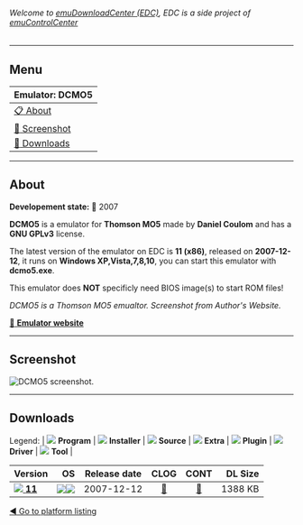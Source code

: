 ###### Welcome to [emuDownloadCenter (EDC)](https://github.com/PhoenixInteractiveNL/emuDownloadCenter/wiki/), EDC is a side project of [emuControlCenter](https://github.com/PhoenixInteractiveNL/emuControlCenter/wiki/)
***
## Menu
| **Emulator: DCMO5** |
|:---------|
| [:clipboard: About](#about) |
| [:sunrise: Screenshot](#screenshot) |
| [:floppy_disk: Downloads](#downloads) |
***
## About
**Developement state:** :red_circle: 2007

**DCMO5** is a emulator for **Thomson MO5** made by **Daniel Coulom** and has a **GNU GPLv3** license.

The latest version of the emulator on EDC is **11 (x86)**, released on **2007-12-12**, it runs on **Windows XP,Vista,7,8,10**, you can start this emulator with **dcmo5.exe**.

This emulator does **NOT** specificly need BIOS image(s) to start ROM files!

_DCMO5 is a Thomson MO5 emualtor. Screenshot from Author's Website._

[:link: **Emulator website**](http://dcmo5.free.fr)
***
## Screenshot
![](https://raw.githubusercontent.com/PhoenixInteractiveNL/emuDownloadCenter/master/hooks/dcmo5/emulator_screen_01.jpg "DCMO5 screenshot.")
***
## Downloads
Legend: | 
![](https://raw.githubusercontent.com/wiki/PhoenixInteractiveNL/emuDownloadCenter/images_misc/icon_program_24.png) **Program** | 
![](https://raw.githubusercontent.com/wiki/PhoenixInteractiveNL/emuDownloadCenter/images_misc/icon_installer_24.png) **Installer** | 
![](https://raw.githubusercontent.com/wiki/PhoenixInteractiveNL/emuDownloadCenter/images_misc/icon_source_code_24.png) **Source** | 
![](https://raw.githubusercontent.com/wiki/PhoenixInteractiveNL/emuDownloadCenter/images_misc/icon_extra_24.png) **Extra** | 
![](https://raw.githubusercontent.com/wiki/PhoenixInteractiveNL/emuDownloadCenter/images_misc/icon_plugin_24.png) **Plugin** | 
![](https://raw.githubusercontent.com/wiki/PhoenixInteractiveNL/emuDownloadCenter/images_misc/icon_driver_24.png) **Driver** | 
![](https://raw.githubusercontent.com/wiki/PhoenixInteractiveNL/emuDownloadCenter/images_misc/icon_tool_24.png) **Tool** | 
 
| Version | OS | Release date | CLOG | CONT | DL Size |
|:--------|---:|:------------:|:----:|:----:|--------:|
| [![](https://raw.githubusercontent.com/wiki/PhoenixInteractiveNL/emuDownloadCenter/images_misc/icon_program_24.png) **11**](https://github.com/PhoenixInteractiveNL/edc-repo0006/raw/master/dcmo5/11.7z) | ![](https://raw.githubusercontent.com/wiki/PhoenixInteractiveNL/emuDownloadCenter/images_misc/logo_windows_24.png)![](https://raw.githubusercontent.com/wiki/PhoenixInteractiveNL/emuDownloadCenter/images_misc/icon_32-bit_24.png) | 2007-12-12 | [:page_facing_up:](https://github.com/PhoenixInteractiveNL/edc-repo0006/blob/master/dcmo5/11_changelog.txt) | [:mag_right:](https://github.com/PhoenixInteractiveNL/edc-repo0006/blob/master/dcmo5/11_contents.txt) | 1388 KB |

[:arrow_backward: Go to platform listing](https://github.com/PhoenixInteractiveNL/emuDownloadCenter/wiki/EDC-Platform-List)
